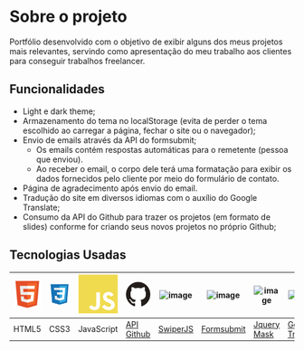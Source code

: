 # Sobre o projeto

Portfólio desenvolvido com o objetivo de exibir alguns dos meus projetos mais relevantes, servindo como apresentação do meu trabalho aos clientes para conseguir trabalhos freelancer.

## Funcionalidades
- Light e dark theme;
- Armazenamento do tema no localStorage (evita de perder o tema escolhido ao carregar a página, fechar o site ou o navegador);
- Envio de emails através da API do formsubmit;
    - Os emails contém respostas automáticas para o remetente (pessoa que enviou).
    - Ao receber o email, o corpo dele terá uma formatação para exibir os dados fornecidos pelo cliente por meio do formulário de contato.
- Página de agradecimento após envio do email.
- Tradução do site em diversos idiomas com o auxílio do Google Translate;
- Consumo da API do Github para trazer os projetos (em formato de slides) conforme for criando seus novos projetos no próprio Github;

## Tecnologias Usadas

| ![image](https://raw.githubusercontent.com/devicons/devicon/master/icons/html5/html5-original.svg) | ![image](https://raw.githubusercontent.com/devicons/devicon/master/icons/css3/css3-original.svg) | ![image](https://raw.githubusercontent.com/devicons/devicon/master/icons/javascript/javascript-plain.svg) | ![image](https://raw.githubusercontent.com/github/explore/89bdd9644f44d1b12180fd512b95574fe4c54617/topics/github-api/github-api.png) | ![image](https://swiperjs.com/images/share-banner-3.png) | ![image](https://formsubmit.co/image/logo.png) | ![image](https://www.mundojs.com.br/wp-content/uploads/2020/06/JQUERYMASK.png) | ![image](https://upload.wikimedia.org/wikipedia/commons/thumb/d/d7/Google_Translate_logo.svg/250px-Google_Translate_logo.svg.png)
|------|-------|-------------|----------|---------|-------------|------|------|
| HTML5 | CSS3 | JavaScript  | [API Github](https://docs.github.com/pt/rest) | [SwiperJS](https://swiperjs.com/) | [Formsubmit](https://formsubmit.co/) | [Jquery Mask](https://github.com/igorescobar/jQuery-Mask-Plugin) | [Google Translate](https://www.w3schools.com/howto/howto_google_translate.asp) |